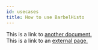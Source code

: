 ```yaml
---
id: usecases
title: How to use BarbelHisto
---
```


This is a link to [another document.](doc3.md)  
This is a link to an [external page.](http://www.example.com)
